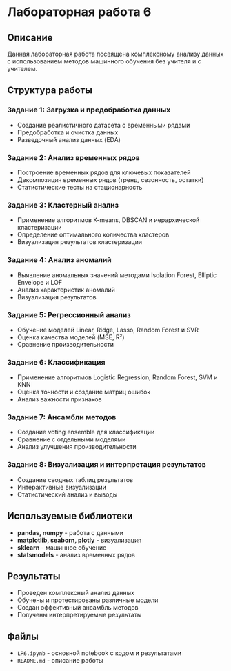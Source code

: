 # Лабораторная работа 6

## Описание

Данная лабораторная работа посвящена комплексному анализу данных с использованием методов машинного обучения без учителя и с учителем.

## Структура работы

### Задание 1: Загрузка и предобработка данных
- Создание реалистичного датасета с временными рядами
- Предобработка и очистка данных
- Разведочный анализ данных (EDA)

### Задание 2: Анализ временных рядов
- Построение временных рядов для ключевых показателей
- Декомпозиция временных рядов (тренд, сезонность, остатки)
- Статистические тесты на стационарность

### Задание 3: Кластерный анализ
- Применение алгоритмов K-means, DBSCAN и иерархической кластеризации
- Определение оптимального количества кластеров
- Визуализация результатов кластеризации

### Задание 4: Анализ аномалий
- Выявление аномальных значений методами Isolation Forest, Elliptic Envelope и LOF
- Анализ характеристик аномалий
- Визуализация результатов

### Задание 5: Регрессионный анализ
- Обучение моделей Linear, Ridge, Lasso, Random Forest и SVR
- Оценка качества моделей (MSE, R²)
- Сравнение производительности

### Задание 6: Классификация
- Применение алгоритмов Logistic Regression, Random Forest, SVM и KNN
- Оценка точности и создание матриц ошибок
- Анализ важности признаков

### Задание 7: Ансамбли методов
- Создание voting ensemble для классификации
- Сравнение с отдельными моделями
- Анализ улучшения производительности

### Задание 8: Визуализация и интерпретация результатов
- Создание сводных таблиц результатов
- Интерактивные визуализации
- Статистический анализ и выводы

## Используемые библиотеки

- **pandas, numpy** - работа с данными
- **matplotlib, seaborn, plotly** - визуализация
- **sklearn** - машинное обучение
- **statsmodels** - анализ временных рядов

## Результаты

- Проведен комплексный анализ данных
- Обучены и протестированы различные модели
- Создан эффективный ансамбль методов
- Получены интерпретируемые результаты

## Файлы

- `LR6.ipynb` - основной notebook с кодом и результатами
- `README.md` - описание работы
